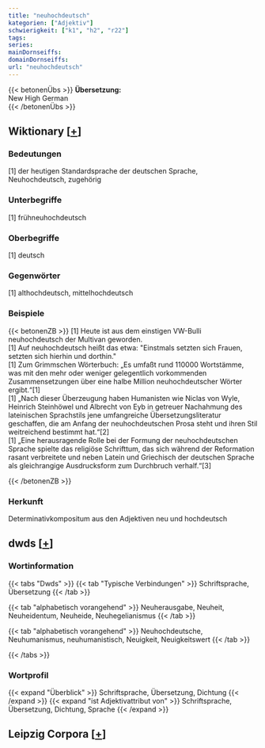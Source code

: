 ```yaml
---
title: "neuhochdeutsch"
kategorien: ["Adjektiv"]
schwierigkeit: ["k1", "h2", "r22"]
tags:
series:
mainDornseiffs:
domainDornseiffs:
url: "neuhochdeutsch"
---
```


{{< betonenÜbs >}}
**Übersetzung:**  
New High German  
{{< /betonenÜbs >}}

## Wiktionary [[+](https://de.wiktionary.org/wiki/neuhochdeutsch)]

### Bedeutungen
[1] der heutigen Standardsprache der deutschen Sprache, Neuhochdeutsch, zugehörig  

### Unterbegriffe
[1] frühneuhochdeutsch  

### Oberbegriffe
[1] deutsch  

### Gegenwörter
[1] althochdeutsch, mittelhochdeutsch  

### Beispiele
{{< betonenZB >}}
[1] Heute ist aus dem einstigen VW-Bulli neuhochdeutsch der Multivan geworden.  
[1] Auf neuhochdeutsch heißt das etwa: "Einstmals setzten sich Frauen, setzten sich hierhin und dorthin."  
[1] Zum Grimmschen Wörterbuch: „Es umfaßt rund 110000 Wortstämme, was mit den mehr oder weniger gelegentlich vorkommenden Zusammensetzungen über eine halbe Million neuhochdeutscher Wörter ergibt.“[1]  
[1] „Nach dieser Überzeugung haben Humanisten wie Niclas von Wyle, Heinrich Steinhöwel und Albrecht von Eyb in getreuer Nachahmung des lateinischen Sprachstils jene umfangreiche Übersetzungsliteratur geschaffen, die am Anfang der neuhochdeutschen Prosa steht und ihren Stil weitreichend bestimmt hat.“[2]  
[1] „Eine herausragende Rolle bei der Formung der neuhochdeutschen Sprache spielte das religiöse Schrifttum, das sich während der Reformation rasant verbreitete und neben Latein und Griechisch der deutschen Sprache als gleichrangige Ausdrucksform zum Durchbruch verhalf.“[3]  

{{< /betonenZB >}}
### Herkunft
Determinativkompositum aus den Adjektiven neu und hochdeutsch  



## dwds [[+](https://www.dwds.de/wb/neuhochdeutsch)]

### Wortinformation
{{< tabs "Dwds" >}}
{{< tab "Typische Verbindungen" >}}
Schriftsprache, Übersetzung
{{< /tab >}}

{{< tab "alphabetisch vorangehend" >}}
Neuherausgabe, Neuheit, Neuheidentum, Neuheide, Neuhegelianismus
{{< /tab >}}

{{< tab "alphabetisch vorangehend" >}}
Neuhochdeutsche, Neuhumanismus, neuhumanistisch, Neuigkeit, Neuigkeitswert
{{< /tab >}}

{{< /tabs >}}

### Wortprofil
{{< expand "Überblick" >}} Schriftsprache, Übersetzung, Dichtung {{< /expand >}}
{{< expand "ist Adjektivattribut von" >}} Schriftsprache, Übersetzung, Dichtung, Sprache {{< /expand >}}

## Leipzig Corpora [[+](https://corpora.uni-leipzig.de/en/res?word=neuhochdeutsch&corpusId=deu_newscrawl-public_2018)]

